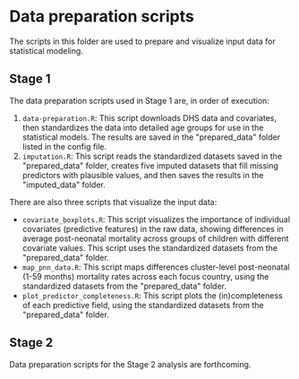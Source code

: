 # Data preparation scripts

The scripts in this folder are used to prepare and visualize input data for statistical modeling.


## Stage 1

The data preparation scripts used in Stage 1 are, in order of execution:

1. `data-preparation.R`: This script downloads DHS data and covariates, then standardizes the data into detailed age groups for use in the statistical models. The results are saved in the "prepared_data" folder listed in the config file.
2. `imputation.R`: This script reads the standardized datasets saved in the "prepared_data" folder,  creates five imputed datasets that fill missing predictors with plausible values, and then saves the results in the "imputed_data" folder.

There are also three scripts that visualize the input data:

- `covariate_boxplots.R`: This script visualizes the importance of individual covariates (predictive features) in the raw data, showing differences in average post-neonatal mortality across groups of children with different covariate values. This script uses the standardized datasets from the "prepared_data" folder.
- `map_pnn_data.R`: This script maps differences cluster-level post-neonatal (1-59 months) mortality rates across each focus country, using the standardized datasets from the "prepared_data" folder.
- `plot_predictor_completeness.R`: This script plots the (in)completeness of each predictive field, using the standardized datasets from the "prepared_data" folder.


## Stage 2

Data preparation scripts for the Stage 2 analysis are forthcoming.
